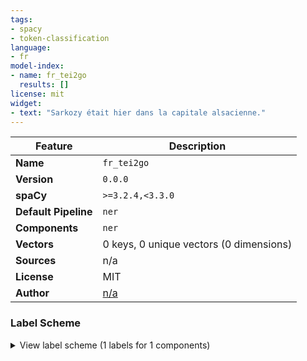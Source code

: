 ```yaml
---
tags:
- spacy
- token-classification
language:
- fr
model-index:
- name: fr_tei2go
  results: []
license: mit
widget:
- text: "Sarkozy était hier dans la capitale alsacienne."
---
```


| Feature              | Description                             |
|----------------------|-----------------------------------------|
| **Name**             | `fr_tei2go`                             |
| **Version**          | `0.0.0`                                 |
| **spaCy**            | `>=3.2.4,<3.3.0`                        |
| **Default Pipeline** | `ner`                                   |
| **Components**       | `ner`                                   |
| **Vectors**          | 0 keys, 0 unique vectors (0 dimensions) |
| **Sources**          | n/a                                     |
| **License**          | MIT                                     |
| **Author**           | [n/a]()                                 |

### Label Scheme

<details>

<summary>View label scheme (1 labels for 1 components)</summary>

| Component | Labels |
| --- | --- |
| **`ner`** | `TIMEX` |

</details>